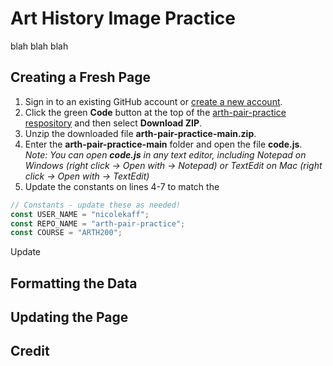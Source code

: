 # Art History Image Practice
blah blah blah

## Creating a Fresh Page
1. Sign in to an existing GitHub account or [create a new account](https://github.com/signup). 
2. Click the green **Code** button at the top of the [arth-pair-practice respository](https://github.com/nicolekaff/arth-pair-practice) and then select **Download ZIP**.
3. Unzip the downloaded file **arth-pair-practice-main.zip**.
4. Enter the **arth-pair-practice-main** folder and open the file **code.js**. *Note: You can open **code.js** in any text editor, including Notepad on Windows (right click -> Open with -> Notepad) or TextEdit on Mac (right click -> Open with -> TextEdit)*
5. Update the constants on lines 4-7 to match the 
```javascript
// Constants - update these as needed!
const USER_NAME = "nicolekaff";
const REPO_NAME = "arth-pair-practice";
const COURSE = "ARTH200";
```
Update 

## Formatting the Data

## Updating the Page

## Credit
